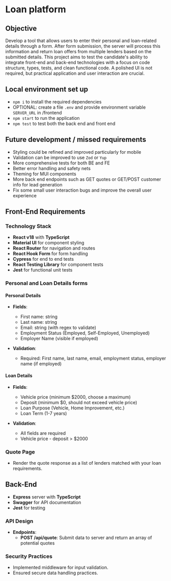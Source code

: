 # Loan platform

## Objective

Develop a tool that allows users to enter their personal and loan-related details through a form. After form submission, the server will process this information and return loan offers from multiple lenders based on the submitted details. This project aims to test the candidate's ability to integrate front-end and back-end technologies with a focus on code structure, types, tests, and clean functional code. A polished UI is not required, but practical application and user interaction are crucial.

## Local environment set up
- `npm i` to install the required dependencies
- OPTIONAL: create a file `.env` and provide environment variable `SERVER_URL` in /frontend
- `npm start` to run the application
- `npm test` to test both the back end and front end

## Future development / missed requirements
- Styling could be refined and improved particularly for mobile
- Validation can be improved to use `Zod` or `Yup`
- More comprehensive tests for both BE and FE
- Better error handling and safety nets
- Theming for MUI components
- More back end endpoints such as GET quotes or GET/POST customer info for lead generation
- Fix some small user interaction bugs and improve the overall user experience

## Front-End Requirements

### Technology Stack

- **React v18** with **TypeScript**
- **Material UI** for component styling
- **React Router** for navigation and routes
- **React Hook Form** for form handling
- **Cypress** for end to end tests
- **React Testing Library** for component tests
- **Jest** for functional unit tests

### Personal and Loan Details forms

#### Personal Details

- **Fields**:
  - First name: string
  - Last name: string
  - Email: string (with regex to validate)
  - Employment Status (Employed, Self-Employed, Unemployed)
  - Employer Name (visible if employed)

- **Validation**:
  - Required: First name, last name, email, employment status, employer name (if employed)

#### Loan Details

- **Fields**:
  - Vehicle price (minimum $2000, choose a maximum)
  - Deposit (minimum $0, should not exceed vehicle price)
  - Loan Purpose (Vehicle, Home Improvement, etc.)
  - Loan Term (1-7 years)

- **Validation**:
  - All fields are required
  - Vehicle price - deposit > $2000

### Quote Page

- Render the quote response as a list of lenders matched with your loan requirements. 

## Back-End

- **Express** server with **TypeScript**
- **Swagger** for API documentation
- **Jest** for testing

### API Design

- **Endpoints**:
  - **POST /api/quote**: Submit data to server and return an array of potential quotes

### Security Practices

- Implemented middleware for input validation.
- Ensured secure data handling practices.
